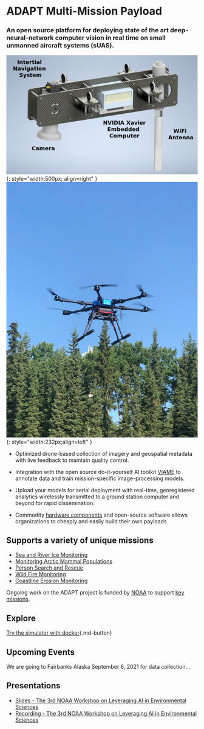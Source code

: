 
# ADAPT Multi-Mission Payload

### An open source platform for deploying state of the art deep-neural-network computer vision in real time on small unmanned aircraft systems (sUAS).

![Payload CAD Rendering](img/adapt_payload_assembly.png){: style="width:500px; align=right" } ![sUAS](img/suas.png){: style="width:232px;align=left" }

* Optimized drone-based collection of imagery and geospatial metadata with live feedback to maintain quality control.

* Integration with the open source do-it-yourself AI toolkit [VIAME](https://www.viametoolkit.org/) to annotate data and train mission-specific image-processing models.

* Upload your models for aerial deployment with real-time, georegistered analytics wirelessly transmitted to a ground station computer and beyond for rapid dissemination.

* Commodity [hardware components](parts) and open-source software allows organizations to cheaply and easily build their own payloads

## Supports a variety of unique missions

* [Sea and River Ice Monitoring](ice_monitor.md)
* [Monitoring Arctic Mammal Populations](ice_seal.md)
* [Person Search and Rescue](search_and_rescue.md)
* [Wild Fire Monitoring](fire_monitoring.md)
* [Coastline Erosion Monitoring](coastline_monitoring.md)

Ongoing work on the ADAPT project is funded by [NOAA](https://www.noaa.gov/) to support [key missions](https://uas.noaa.gov/Portals/5/Docs/NOAA%20UAS%20Program%20Overview%2019Apr2019.pdf?ver=2019-04-22-144716-137).


## Explore
[Try the simulator with docker](https://gitlab.kitware.com/adapt/adapt/-/tree/master/AirSim){.md-button}

## Upcoming Events
We are going to Fairbanks Alaska September 6, 2021 for data collection...

## Presentations
* [Slides - The 3rd NOAA Workshop on Leveraging AI in Environmental Sciences](https://docs.google.com/presentation/d/1PMgJrYxrqMtuJYR-xiAdFsjSSQt90_XOcYZ5pRXP4sk/edit#slide=id.p)
* [Recording - The 3rd NOAA Workshop on Leveraging AI in Environmental Sciences](https://drive.google.com/file/d/1BI0qeIOw7TK262lNJzK_m3XIJd-RSvQn/view?usp=sharing)